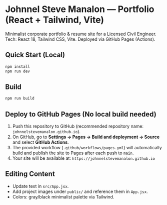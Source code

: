 # Johnnel Steve Manalon — Portfolio (React + Tailwind, Vite)

Minimalist corporate portfolio & resume site for a Licensed Civil Engineer.
Tech: React 18, Tailwind CSS, Vite. Deployed via GitHub Pages (Actions).

## Quick Start (Local)
```bash
npm install
npm run dev
```

## Build
```bash
npm run build
```

## Deploy to GitHub Pages (No local build needed)
1. Push this repository to GitHub (recommended repository name: `johnnelstevemanalon.github.io`).
2. On GitHub, go to **Settings → Pages → Build and deployment → Source** and select **GitHub Actions**.
3. The provided workflow (`.github/workflows/pages.yml`) will automatically build and publish the site to Pages after each push to `main`.
4. Your site will be available at: `https://johnnelstevemanalon.github.io`

## Editing Content
- Update text in `src/App.jsx`.
- Add project images under `public/` and reference them in `App.jsx`.
- Colors: gray/black minimalist palette via Tailwind.

